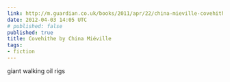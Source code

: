 ```yaml
---
link: http://m.guardian.co.uk/books/2011/apr/22/china-mieville-covehithe-short-story?cat=books&type=article
date: 2012-04-03 14:05 UTC
# published: false
published: true
title: Covehithe by China Miéville
tags:
- fiction
---
```


giant walking oil rigs
